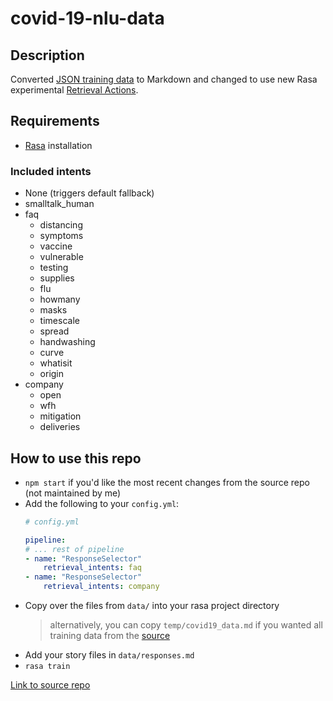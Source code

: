 # covid-19-nlu-data

## Description
Converted [JSON training data](https://github.com/benoitalvarez/Covid-19-QBox-ChatbotModel/blob/master/Models/Rasa/COVID-19%20FAQ%20RASA.json) to Markdown and changed to use new Rasa experimental [Retrieval Actions](https://rasa.com/docs/rasa/core/retrieval-actions/).

## Requirements
* [Rasa](https://rasa.com/docs/rasa/user-guide/installation/) installation

### Included intents
* None (triggers default fallback)
* smalltalk_human
* faq
    * distancing
    * symptoms
    * vaccine
    * vulnerable
    * testing
    * supplies
    * flu
    * howmany
    * masks
    * timescale
    * spread
    * handwashing
    * curve
    * whatisit
    * origin
* company
    * open
    * wfh
    * mitigation
    * deliveries


## How to use this repo
* `npm start` if you'd like the most recent changes from the source repo (not maintained by me)
* Add the following to your `config.yml`:
    ```yml
    # config.yml

    pipeline:
    # ... rest of pipeline
    - name: "ResponseSelector"
        retrieval_intents: faq
    - name: "ResponseSelector"
        retrieval_intents: company
    ```
* Copy over the files from `data/` into your rasa project directory
    > alternatively, you can copy `temp/covid19_data.md` if you wanted all training data from the [source](https://github.com/benoitalvarez/Covid-19-QBox-ChatbotModel/blob/master/Models/Rasa/COVID-19%20FAQ%20RASA.json)
* Add your story files in `data/responses.md`
* `rasa train`


[Link to source repo](https://github.com/benoitalvarez/Covid-19-QBox-ChatbotModel)
